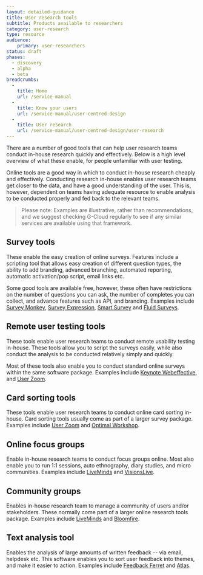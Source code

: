 ```yaml
---
layout: detailed-guidance
title: User research tools
subtitle: Products available to researchers
category: user-research
type: resource
audience:
    primary: user-researchers
status: draft
phases:
  - discovery
  - alpha
  - beta
breadcrumbs:
  -
    title: Home
    url: /service-manual
  -
    title: Know your users
    url: /service-manual/user-centred-design
  -
    title: User research
    url: /service-manual/user-centred-design/user-research
---
```


There are a number of good tools that can help user research teams conduct in-house research quickly and effectively. Below is a high level overview of what these enable, for people unfamiliar with user testing.

Online tools are a good way in which to conduct in-house research cheaply and effectively. Conducting research in-house enables user research teams get closer to the data, and have a good understanding of the user. This is, however, dependent on teams having adequate resource to enable analysis to be conducted properly and fed back to the relevant teams.

>Please note: Examples are illustrative, rather than recommendations, and we suggest checking G-Cloud regularly to see if any similar services are available using that framework.

## Survey tools

These enable the easy creation of online surveys. Features include a scripting tool that allows easy creation of different question types, the ability to add branding, advanced branching, automated reporting, automatic activation/pop script, email links etc.

Some good tools are available free, however, these often have restrictions on the number of questions you can ask, the number of completes you can collect, and advance features such as API, and branding. Examples include [Survey Monkey](https://www.surveymonkey.com/), [Survey Expression](http://www.surveyexpression.com/), [Smart Survey](http://www.smartsurvey.co.uk/) and [Fluid Surveys](http://fluidsurveys.com/).

## Remote user testing tools

These tools enable user research teams to conduct remote usability testing in-house. These tools allow you to script the surveys easily, while also conduct the analysis to be conducted relatively simply and quickly.

Most of these tools also enable you to conduct standard online surveys within the same software package. Examples include [Keynote Webeffective](http://www.keynote.com/products/customer_experience/web_ux_research_tools/webeffective.html), and [User Zoom](http://www.userzoom.co.uk/).

## Card sorting tools

These tools enable user research teams to conduct online card sorting in-house. Card sorting tools usually come as part of a larger survey package. Examples include [User Zoom](http://www.userzoom.co.uk/) and [Optimal Workshop](http://www.optimalworkshop.com/optimalsort.htm).

## Online focus groups

Enable in-house research teams to conduct focus groups online. Most also enable you to run 1:1 sessions, auto ethnography, diary studies, and micro communities. Examples include [LiveMinds](http://www.liveminds.co.uk/) and [VisionsLive](http://www.visionslive.com/).

## Community groups

Enables in-house research team to manage a community of users and/or stakeholders. These normally come part of a larger online research tools package. Examples include [LiveMinds](http://www.liveminds.co.uk/) and [Bloomfire](http://www.bloomfire.com/).

## Text analysis tool

Enables the analysis of large amounts of written feedback -- via email, helpdesk etc. This software enables you to sort user feedback into themes, and make it easier to action. Examples include [Feedback Ferret](http://www.feedbackferret.com/) and [Atlas](http://www.atlasti.com/).
